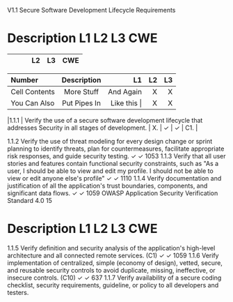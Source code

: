 V1.1 Secure Software Development Lifecycle Requirements

# Description L1 L2 L3 CWE

| |  																		|   | L2  | L3  | CWE |
|------	|-------------------------------------------------------------------------------	| --- | --- | --- | --- |


| Number       | Description     | L1    		| L2         | L3 		   |
| :------------- | :----------: | -----------: | -----------:|-----------:|
|  Cell Contents | More Stuff   | And Again    | X			 | X		  |
| You Can Also   | Put Pipes In | Like this \| | X			 | X		  |

|1.1.1  | Verify the use of a secure software development lifecycle that addresses Security in all stages of development. | X.  | ✓   | ✓   | C1. |


1.1.2 Verify the use of threat modeling for every design change or sprint planning to
identify threats, plan for countermeasures, facilitate appropriate risk responses,
and guide security testing.
✓ ✓ 1053
1.1.3 Verify that all user stories and features contain functional security constraints,
such as "As a user, I should be able to view and edit my profile. I should not be
able to view or edit anyone else's profile"
✓ ✓ 1110
1.1.4 Verify documentation and justification of all the application's trust boundaries,
components, and significant data flows.
✓ ✓ 1059
OWASP Application Security Verification Standard 4.0 15
# Description L1 L2 L3 CWE
1.1.5 Verify definition and security analysis of the application's high-level architecture
and all connected remote services. (C1)
✓ ✓ 1059
1.1.6 Verify implementation of centralized, simple (economy of design), vetted, secure,
and reusable security controls to avoid duplicate, missing, ineffective, or insecure
controls. (C10)
✓ ✓ 637
1.1.7 Verify availability of a secure coding checklist, security requirements, guideline, or
policy to all developers and testers.